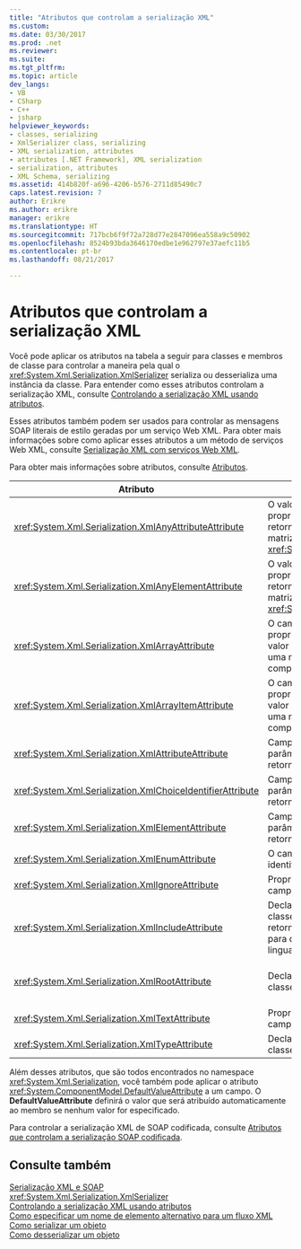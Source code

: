 ```yaml
---
title: "Atributos que controlam a serialização XML"
ms.custom: 
ms.date: 03/30/2017
ms.prod: .net
ms.reviewer: 
ms.suite: 
ms.tgt_pltfrm: 
ms.topic: article
dev_langs:
- VB
- CSharp
- C++
- jsharp
helpviewer_keywords:
- classes, serializing
- XmlSerializer class, serializing
- XML serialization, attributes
- attributes [.NET Framework], XML serialization
- serialization, attributes
- XML Schema, serializing
ms.assetid: 414b820f-a696-4206-b576-2711d85490c7
caps.latest.revision: 7
author: Erikre
ms.author: erikre
manager: erikre
ms.translationtype: HT
ms.sourcegitcommit: 717bcb6f9f72a728d77e2847096ea558a9c50902
ms.openlocfilehash: 8524b93bda3646170edbe1e962797e37aefc11b5
ms.contentlocale: pt-br
ms.lasthandoff: 08/21/2017

---
```

# <a name="attributes-that-control-xml-serialization"></a>Atributos que controlam a serialização XML
Você pode aplicar os atributos na tabela a seguir para classes e membros de classe para controlar a maneira pela qual o <xref:System.Xml.Serialization.XmlSerializer> serializa ou desserializa uma instância da classe. Para entender como esses atributos controlam a serialização XML, consulte [Controlando a serialização XML usando atributos](../../../docs/standard/serialization/controlling-xml-serialization-using-attributes.md).  
  
 Esses atributos também podem ser usados para controlar as mensagens SOAP literais de estilo geradas por um serviço Web XML. Para obter mais informações sobre como aplicar esses atributos a um método de serviços Web XML, consulte [Serialização XML com serviços Web XML](../../../docs/standard/serialization/xml-serialization-with-xml-web-services.md).  
  
 Para obter mais informações sobre atributos, consulte [Atributos](../../../docs/standard/attributes/index.md).  
  
|Atributo|Aplica-se a|Especifica|  
|---------------|----------------|---------------|  
|<xref:System.Xml.Serialization.XmlAnyAttributeAttribute>|O valor do campo público, propriedade, parâmetro ou retorno que retorna uma matriz de objetos <xref:System.Xml.XmlAttribute>.|Ao desserializar, a matriz será preenchida com objetos <xref:System.Xml.XmlAttribute> que representam todos os atributos XML desconhecidos do esquema.|  
|<xref:System.Xml.Serialization.XmlAnyElementAttribute>|O valor do campo público, propriedade, parâmetro ou retorno que retorna uma matriz de objetos <xref:System.Xml.XmlElement>.|Ao desserializar, a matriz será preenchida com objetos <xref:System.Xml.XmlElement> que representam todos os elementos XML desconhecidos do esquema.|  
|<xref:System.Xml.Serialization.XmlArrayAttribute>|O campo público, propriedade, parâmetro ou valor de retorno que retorna uma matriz de objetos complexos.|Os membros da matriz serão gerados como membros de uma matriz XML.|  
|<xref:System.Xml.Serialization.XmlArrayItemAttribute>|O campo público, propriedade, parâmetro ou valor de retorno que retorna uma matriz de objetos complexos.|Os tipos derivados que podem ser inseridos em uma matriz. Geralmente aplicado em conjunto com um <xref:System.Xml.Serialization.XmlArrayAttribute>.|  
|<xref:System.Xml.Serialization.XmlAttributeAttribute>|Campo público, propriedade, parâmetro ou valor de retorno.|O membro será serializado como um atributo XML.|  
|<xref:System.Xml.Serialization.XmlChoiceIdentifierAttribute>|Campo público, propriedade, parâmetro ou valor de retorno.|O membro pode ter a ambiguidade removida usando uma enumeração.|  
|<xref:System.Xml.Serialization.XmlElementAttribute>|Campo público, propriedade, parâmetro ou valor de retorno.|O campo ou propriedade serão serializados como um elemento XML.|  
|<xref:System.Xml.Serialization.XmlEnumAttribute>|O campo público que é um identificador de enumeração.|O nome do elemento de um membro de enumeração.|  
|<xref:System.Xml.Serialization.XmlIgnoreAttribute>|Propriedades públicas e campos.|A propriedade ou campo devem ser ignorados quando a classe recipiente é serializada.|  
|<xref:System.Xml.Serialization.XmlIncludeAttribute>|Declarações públicas de classe derivada e valores de retorno de métodos públicos para documentos da linguagem WSDL.|A classe deve ser incluída ao gerar esquemas (para serem reconhecidos quando serializados).|  
|<xref:System.Xml.Serialization.XmlRootAttribute>|Declarações públicas de classe.|Controla a serialização XML do destino do atributo como um elemento raiz XML. Use o atributo para especificar ainda mais o namespace e o nome do elemento.|  
|<xref:System.Xml.Serialization.XmlTextAttribute>|Propriedades públicas e campos.|A propriedade ou o campo devem ser serializados como texto XML.|  
|<xref:System.Xml.Serialization.XmlTypeAttribute>|Declarações públicas de classe.|O nome e o namespace do tipo XML.|  
  
 Além desses atributos, que são todos encontrados no namespace <xref:System.Xml.Serialization>, você também pode aplicar o atributo <xref:System.ComponentModel.DefaultValueAttribute> a um campo. O **DefaultValueAttribute** definirá o valor que será atribuído automaticamente ao membro se nenhum valor for especificado.  
  
 Para controlar a serialização XML de SOAP codificada, consulte [Atributos que controlam a serialização SOAP codificada](../../../docs/standard/serialization/attributes-that-control-encoded-soap-serialization.md).  
  
## <a name="see-also"></a>Consulte também  
 [Serialização XML e SOAP](../../../docs/standard/serialization/xml-and-soap-serialization.md)   
 <xref:System.Xml.Serialization.XmlSerializer>   
 [Controlando a serialização XML usando atributos](../../../docs/standard/serialization/controlling-xml-serialization-using-attributes.md)   
 [Como especificar um nome de elemento alternativo para um fluxo XML](../../../docs/standard/serialization/how-to-specify-an-alternate-element-name-for-an-xml-stream.md)   
 [Como serializar um objeto](../../../docs/standard/serialization/how-to-serialize-an-object.md)   
 [Como desserializar um objeto](../../../docs/standard/serialization/how-to-deserialize-an-object.md)

